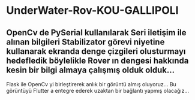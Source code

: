 # UnderWater-Rov-KOU-GALLIPOLI
 
 OpenCv de PySerial kullanılarak Seri iletişim ile alınan bilgileri 
Stabilizator görevi niyetine kullanarak ekranda denge çizgileri olusturmayı
hedefledik böylelikle Rover ın dengesi hakkında kesin bir bilgi almaya
çalışmış olduk olduk...
---------------------------------------
Flask ile OpenCv yi birleştirerek anlık bir görüntü almış oluyoruz...
Bu görüntüyü Flutter a entegre ederek uzaktan bir bağlantı yapmış olacağız...
